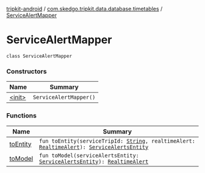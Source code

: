 [tripkit-android](../../index.md) / [com.skedgo.tripkit.data.database.timetables](../index.md) / [ServiceAlertMapper](./index.md)

# ServiceAlertMapper

`class ServiceAlertMapper`

### Constructors

| Name | Summary |
|---|---|
| [&lt;init&gt;](-init-.md) | `ServiceAlertMapper()` |

### Functions

| Name | Summary |
|---|---|
| [toEntity](to-entity.md) | `fun toEntity(serviceTripId: `[`String`](https://kotlinlang.org/api/latest/jvm/stdlib/kotlin/-string/index.html)`, realtimeAlert: `[`RealtimeAlert`](../../com.skedgo.android.common.model/-realtime-alert/index.md)`): `[`ServiceAlertsEntity`](../-service-alerts-entity/index.md) |
| [toModel](to-model.md) | `fun toModel(serviceAlertsEntity: `[`ServiceAlertsEntity`](../-service-alerts-entity/index.md)`): `[`RealtimeAlert`](../../com.skedgo.android.common.model/-realtime-alert/index.md) |
